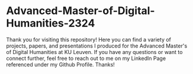 # Advanced-Master-of-Digital-Humanities-2324
Thank you for visiting this repository! Here you can find a variety of projects, papers, and presentations I produced for the Advanced Master's of Digital Humanities at KU Leuven. If you have any questions or want to connect further, feel free to reach out to me on my LinkedIn Page referenced under my Github Profile. Thanks!
